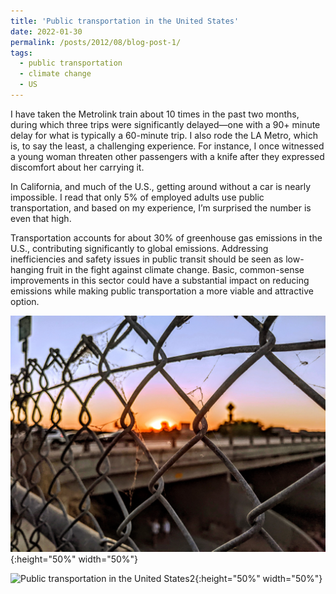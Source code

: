 ```yaml
---
title: 'Public transportation in the United States'
date: 2022-01-30
permalink: /posts/2012/08/blog-post-1/
tags:
  - public transportation
  - climate change
  - US
---
```




I have taken the Metrolink train about 10 times in the past two months, during which three trips were significantly delayed—one with a 90+ minute delay for what is typically a 60-minute trip. I also rode the LA Metro, which is, to say the least, a challenging experience. For instance, I once witnessed a young woman threaten other passengers with a knife after they expressed discomfort about her carrying it.  

In California, and much of the U.S., getting around without a car is nearly impossible. I read that only 5% of employed adults use public transportation, and based on my experience, I’m surprised the number is even that high.  

Transportation accounts for about 30% of greenhouse gas emissions in the U.S., contributing significantly to global emissions. Addressing inefficiencies and safety issues in public transit should be seen as low-hanging fruit in the fight against climate change. Basic, common-sense improvements in this sector could have a substantial impact on reducing emissions while making public transportation a more viable and attractive option.  


![Public transportation in the United States](/images/background_2.jpg){:height="50%" width="50%"}

![Public transportation in the United States2](/images/PXL_20230407_022518081.MP.jpg){:height="50%" width="50%"}

